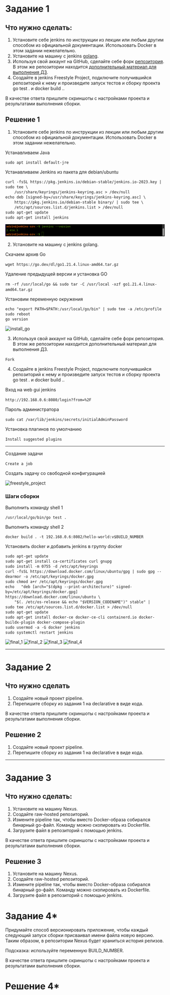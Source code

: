# Задание 1

## Что нужно сделать:

1. Установите себе jenkins по инструкции из лекции или любым другим способом из официальной документации. Использовать Docker в этом задании нежелательно.
2. Установите на машину с jenkins [golang](https://golang.org/doc/install).
3. Используя свой аккаунт на GitHub, сделайте себе форк [репозитория](https://github.com/netology-code/sdvps-materials.git). В этом же репозитории находится [дополнительный материал для выполнения ДЗ](https://github.com/netology-code/sdvps-materials/blob/main/CICD/8.2-hw.md).
4. Создайте в jenkins Freestyle Project, подключите получившийся репозиторий к нему и произведите запуск тестов и сборку проекта go test . и docker build ..

В качестве ответа пришлите скриншоты с настройками проекта и результатами выполнения сборки.

## Решение 1

1. Установите себе jenkins по инструкции из лекции или любым другим способом из официальной документации. Использовать Docker в этом задании нежелательно.

Устанавливаем Java
```
sudo apt install default-jre
```
Устанавливаем Jenkins из пакета для debian/ubuntu
```
curl -fsSL https://pkg.jenkins.io/debian-stable/jenkins.io-2023.key | sudo tee \
    /usr/share/keyrings/jenkins-keyring.asc > /dev/null
echo deb [signed-by=/usr/share/keyrings/jenkins-keyring.asc] \
    https://pkg.jenkins.io/debian-stable binary/ | sudo tee \
    /etc/apt/sources.list.d/jenkins.list > /dev/null
sudo apt-get update
sudo apt-get install jenkins
```

![install_jenkins](img/8-02-1_install-jenkins_1.png)

2. Установите на машину с jenkins golang.

Скачаем архив Go

```wget https://go.dev/dl/go1.21.4.linux-amd64.tar.gz```

Удаление предыдущей версии и установка GO

```rm -rf /usr/local/go && sudo tar -C /usr/local -xzf go1.21.4.linux-amd64.tar.gz```
 
 Установим переменную окружения

```
echo "export PATH=$PATH:/usr/local/go/bin" | sudo tee -a /etc/profile
sudo reboot
go version
```

![install_go](img/8-02-1_install_go_2.png)

3. Используя свой аккаунт на GitHub, сделайте себе форк репозитория. В этом же репозитории находится дополнительный материал для выполнения ДЗ.

```Fork```

4. Создайте в jenkins Freestyle Project, подключите получившийся репозиторий к нему и произведите запуск тестов и сборку проекта go test . и docker build ..

Вход на web gui jenkins

```http://192.168.0.6:8080/login?from=%2F```

Пароль администратора

```sudo cat /var/lib/jenkins/secrets/initialAdminPassword```

Установка плагинов по умолчанию

```Install suggested plugins```

---

Создание задачи

```Create a job```

Создать задачу со свободной конфигурацией

![freestyle_project](img/8-02-1_freestyle_project_4.png)

### Шаги сборки

Выполнить команду shell 1

```
/usr/local/go/bin/go test .
```

Выполнить команду shell 2

```
docker build . -t 192.168.0.6:8082/hello-world:v$BUILD_NUMBER
```

Установить docker и добавить jenkins в группу docker

```
sudo apt-get update
sudo apt-get install ca-certificates curl gnupg
sudo install -m 0755 -d /etc/apt/keyrings
curl -fsSL https://download.docker.com/linux/ubuntu/gpg | sudo gpg --dearmor -o /etc/apt/keyrings/docker.gpg
sudo chmod a+r /etc/apt/keyrings/docker.gpg
echo   "deb [arch="$(dpkg --print-architecture)" signed-by=/etc/apt/keyrings/docker.gpg] https://download.docker.com/linux/ubuntu \
    "$(. /etc/os-release && echo "$VERSION_CODENAME")" stable" |   sudo tee /etc/apt/sources.list.d/docker.list > /dev/null
sudo apt-get update
sudo apt-get install docker-ce docker-ce-cli containerd.io docker-buildx-plugin docker-compose-plugin
sudo usermod -a -G docker jenkins
sudo systemctl restart jenkins
```

![final_1](img/8-02-1_final_1_4.png)
![final_2](img/8-02-1_final_2_4.png)
![final_3](img/8-02-1_final_3_4.png)
![final_4](img/8-02-1_final_4_4.png)



---

# Задание 2

## Что нужно сделать

1. Создайте новый проект pipeline.
2. Перепишите сборку из задания 1 на declarative в виде кода.

В качестве ответа пришлите скриншоты с настройками проекта и результатами выполнения сборки.


## Решение 2

1. Создайте новый проект pipeline.
2. Перепишите сборку из задания 1 на declarative в виде кода.

---

# Задание 3

## Что нужно сделать:

1. Установите на машину Nexus.
2. Создайте raw-hosted репозиторий.
3. Измените pipeline так, чтобы вместо Docker-образа собирался бинарный go-файл. Команду можно скопировать из Dockerfile.
4. Загрузите файл в репозиторий с помощью jenkins.

В качестве ответа пришлите скриншоты с настройками проекта и результатами выполнения сборки.

## Решение 3

1. Установите на машину Nexus.
2. Создайте raw-hosted репозиторий.
3. Измените pipeline так, чтобы вместо Docker-образа собирался бинарный go-файл. Команду можно скопировать из Dockerfile.
4. Загрузите файл в репозиторий с помощью jenkins.

# Задание 4*

Придумайте способ версионировать приложение, чтобы каждый следующий запуск сборки присваивал имени файла новую версию. Таким образом, в репозитории Nexus будет храниться история релизов.

Подсказка: используйте переменную BUILD_NUMBER.

В качестве ответа пришлите скриншоты с настройками проекта и результатами выполнения сборки.

# Решение 4*
